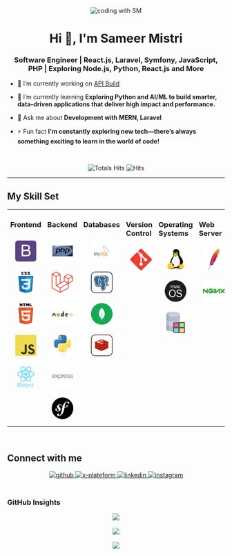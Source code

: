 <div align="center" width="50">

<img src="https://github.com/sameermistry2502/sameermistry2502/blob/main/images/dev-working_rounded.gif?raw=true" href="https://github.com/sameermistry2502" alt="coding with SM"  width="60%"/><br> </div>

<h1 align="center">Hi 👋, I'm Sameer Mistri</h1>
<h3 align="center">Software Engineer | React.js, Laravel, Symfony, JavaScript, PHP | Exploring Node.js, Python, React.js and More</h3>

- 🔭 I’m currently working on [API Build](https://apiproject.indianic.org/)
  

- 🌱 I’m currently learning **Exploring Python and AI/ML to build smarter, data-driven applications that deliver high impact and performance.** 
  

- 💬 Ask me about **Development with MERN, Laravel**
  

- ⚡ Fun fact **I'm constantly exploring new tech—there’s always something exciting to learn in the world of code!**
  

<br/> 

<div align="center">

![Totals Hits](https://komarev.com/ghpvc/?username=kaushaljoshi09&style=flat&color=orange&label=PROFILE+VIEWS)
![Hits](https://hits.seeyoufarm.com/api/count/incr/badge.svg?url=https%3A%2F%2Fgithub.com%2Fkaushaljoshi09&count_bg=%2379C83D&title_bg=%23555555&icon=mediafire.svg&icon_color=%23E7E7E7&title=HITS&edge_flat=false)<br>
</div>


<hr></hr>

## My Skill Set  
<table><tr><td valign="top" width="33%">

### Frontend  
<div align="center">  
<img style="margin: 10px" src="https://github.com/sameermistry2502/sameermistri/blob/main/images/frontend/bootstrap-plain.svg" alt="Bootstrap" height="50" />  
<img style="margin: 10px" src="https://github.com/sameermistry2502/sameermistri/blob/main/images/frontend/css.svg" alt="CSS3" height="50" />  
<img style="margin: 10px" src="https://github.com/sameermistry2502/sameermistri/blob/main/images/frontend/html.svg" alt="HTML5" height="50" />  
<img style="margin: 10px" src="https://github.com/sameermistry2502/sameermistri/blob/main/images/frontend/javascript.svg" alt="JavaScript" height="50" />  
<img style="margin: 10px" src="https://github.com/sameermistry2502/sameermistri/blob/main/images/frontend/react.svg" alt="React" height="50" /> 
</div></td><td valign="top" width="33%">

### Backend
<div align="center">   
<img style="margin: 10px" src="https://github.com/sameermistry2502/sameermistri/blob/main/images/backend/php.svg" alt="PHP" height="50" />  
<img style="margin: 10px" src="https://github.com/sameermistry2502/sameermistri/blob/main/images/backend/Laravel.svg" alt="LARAVEL" height="50" />  
<img style="margin: 10px" src="https://github.com/sameermistry2502/sameermistri/blob/main/images/backend/node-js.svg" alt="Node.js" height="50" />   
<img style="margin: 10px" src="https://github.com/sameermistry2502/sameermistri/blob/main/images/backend/python.svg" alt="Python" height="50" />  
<img style="margin: 10px" src="https://github.com/sameermistry2502/sameermistri/blob/main/images/backend/express.svg" alt="Express.js" height="50" />  
<img style="margin: 10px" src="https://github.com/sameermistry2502/sameermistri/blob/main/images/backend/symfony.svg" alt="Symfony" height="50" /> 
</div></td><td valign="top" width="33%">

### Databases

<div align="center">   
<img style="margin: 10px" src="https://github.com/sameermistry2502/sameermistri/blob/main/images/database/mysql-logo.svg" alt="My Sql" height="50" />  
<img style="margin: 10px" src="https://github.com/sameermistry2502/sameermistri/blob/main/images/database/postgresql.svg" alt="Postgre Sql" height="50" />  
<img style="margin: 10px" src="https://github.com/sameermistry2502/sameermistri/blob/main/images/database/mongodb.svg" alt="Mongo DB" height="50" />   
<img style="margin: 10px" src="https://github.com/sameermistry2502/sameermistri/blob/main/images/database/redis.svg" alt="redis" height="50" />  
</div></td><td valign="top" width="33%">

### Version Control

<div align="center">   
<img style="margin: 10px" src="https://github.com/sameermistry2502/sameermistri/blob/main/images/version-control/git-scm-icon.svg" alt="GIT" height="50" />    
</div></td><td valign="top" width="33%">

### Operating Systems

<div align="center">   
<img style="margin: 10px" src="https://github.com/sameermistry2502/sameermistri/blob/main/images/os/linux-original.svg" alt="Linux" height="50" />    
<img style="margin: 10px" src="https://github.com/sameermistry2502/sameermistri/blob/main/images/os/MacOS_logo.svg" alt="MacOs" height="50" />    
<img style="margin: 10px" src="https://github.com/sameermistry2502/sameermistri/blob/main/images/os/window-operating-system.svg" alt="Windows" height="50" />    
</div></td><td valign="top" width="33%">

### Web Server

<div align="center">   
<img style="margin: 10px" src="https://github.com/sameermistry2502/sameermistri/blob/main/images/web-servers/apache.svg" alt="Apache" height="50" />    
<img style="margin: 10px" src="https://github.com/sameermistry2502/sameermistri/blob/main/images/web-servers/nginx-logo.svg" alt="Nginx" height="50" />       
</div></td><td valign="top" width="33%">

### Cloud & DevOps
<div align="center">  
<img style="margin: 10px" src="https://github.com/sameermistry2502/sameermistri/blob/main/images/devops/amazonwebservices-original-wordmark.svg" alt="AWS" height="50" />  
<img style="margin: 10px" src="https://github.com/sameermistry2502/sameermistri/blob/main/images/devops/kubernetes-icon.svg" alt="Kubernetes" height="50" />  
<img style="margin: 10px" src="https://github.com/sameermistry2502/sameermistri/blob/main/images/devops/gnu_bash-icon.svg" alt="Bash" height="50" /> 
</div></td></tr></table>  

<br/>  

## Connect with me  
<div align="center">
<a href="https://github.com/sameermistry" target="_blank">
<img src=https://img.shields.io/badge/github-%2324292e.svg?&style=for-the-badge&logo=github&logoColor=white alt=github style="margin-bottom: 5px;" />
</a>
<a href="https://x.com/sameermistry251" target="_blank">
<img src=https://img.shields.io/badge/twitter-%2300acee.svg?&style=for-the-badge&logo=twitter&logoColor=white alt=x-plateform style="margin-bottom: 5px;" />
</a>
<a href="https://www.linkedin.com/in/sameer-mistri-239a19146/" target="_blank">
<img src=https://img.shields.io/badge/linkedin-%231E77B5.svg?&style=for-the-badge&logo=linkedin&logoColor=white alt=linkedin style="margin-bottom: 5px;" />
</a>
</a>
<a href="https://instagram.com/joshikaushal.18" target="_blank">
<img src=https://img.shields.io/badge/instagram-%23000000.svg?&style=for-the-badge&logo=instagram&logoColor=white alt=instagram style="margin-bottom: 5px;" />
</a>  
</div>  
  
<br/>  

### GitHub Insights
<div align="center" >

![](https://github-readme-stats.vercel.app/api?username=sameermistry2502&theme=gruvbox&hide_border=false&include_all_commits=true&count_private=true)<br/>

![](https://github-readme-streak-stats.herokuapp.com/?user=sameermistry2502&theme=merko&hide_border=true)<br/>

<a href="https://github-readme-activity-graph.vercel.app/graph?username=sameermistry2502&bg_color=0000000&color=0579C3&line=0579C3&point=417E87&area_color=006AFF&area=true&hide_border=true" target="_blank">
<img src="https://github-readme-activity-graph.vercel.app/graph?username=sameermistry2502&bg_color=0000000&color=0579C3&line=0579C3&point=417E87&area_color=006AFF&area=true&hide_border=true" />
</a>
</div>

